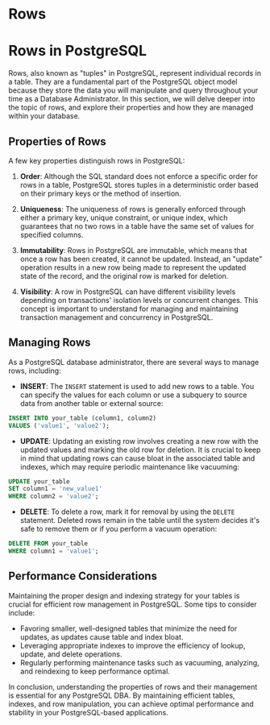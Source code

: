 # Rows

# Rows in PostgreSQL

Rows, also known as "tuples" in PostgreSQL, represent individual records in a table. They are a fundamental part of the PostgreSQL object model because they store the data you will manipulate and query throughout your time as a Database Administrator. In this section, we will delve deeper into the topic of rows, and explore their properties and how they are managed within your database.

## Properties of Rows

A few key properties distinguish rows in PostgreSQL:

1. **Order**: Although the SQL standard does not enforce a specific order for rows in a table, PostgreSQL stores tuples in a deterministic order based on their primary keys or the method of insertion.

2. **Uniqueness**: The uniqueness of rows is generally enforced through either a primary key, unique constraint, or unique index, which guarantees that no two rows in a table have the same set of values for specified columns.

3. **Immutability**: Rows in PostgreSQL are immutable, which means that once a row has been created, it cannot be updated. Instead, an "update" operation results in a new row being made to represent the updated state of the record, and the original row is marked for deletion.

4. **Visibility**: A row in PostgreSQL can have different visibility levels depending on transactions' isolation levels or concurrent changes. This concept is important to understand for managing and maintaining transaction management and concurrency in PostgreSQL.

## Managing Rows

As a PostgreSQL database administrator, there are several ways to manage rows, including:

- **INSERT**: The `INSERT` statement is used to add new rows to a table. You can specify the values for each column or use a subquery to source data from another table or external source:

```sql
INSERT INTO your_table (column1, column2)
VALUES ('value1', 'value2');
```

- **UPDATE**: Updating an existing row involves creating a new row with the updated values and marking the old row for deletion. It is crucial to keep in mind that updating rows can cause bloat in the associated table and indexes, which may require periodic maintenance like vacuuming:

```sql
UPDATE your_table
SET column1 = 'new_value1'
WHERE column2 = 'value2';
```

- **DELETE**: To delete a row, mark it for removal by using the `DELETE` statement. Deleted rows remain in the table until the system decides it's safe to remove them or if you perform a vacuum operation:

```sql
DELETE FROM your_table
WHERE column1 = 'value1';
```

## Performance Considerations

Maintaining the proper design and indexing strategy for your tables is crucial for efficient row management in PostgreSQL. Some tips to consider include:

- Favoring smaller, well-designed tables that minimize the need for updates, as updates cause table and index bloat.
- Leveraging appropriate indexes to improve the efficiency of lookup, update, and delete operations.
- Regularly performing maintenance tasks such as vacuuming, analyzing, and reindexing to keep performance optimal.

In conclusion, understanding the properties of rows and their management is essential for any PostgreSQL DBA. By maintaining efficient tables, indexes, and row manipulation, you can achieve optimal performance and stability in your PostgreSQL-based applications.